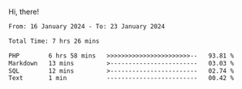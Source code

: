 Hi, there! 

<!--START_SECTION:waka-->

```txt
From: 16 January 2024 - To: 23 January 2024

Total Time: 7 hrs 26 mins

PHP        6 hrs 58 mins   >>>>>>>>>>>>>>>>>>>>>>>--   93.81 %
Markdown   13 mins         >------------------------   03.03 %
SQL        12 mins         >------------------------   02.74 %
Text       1 min           -------------------------   00.42 %
```

<!--END_SECTION:waka-->
